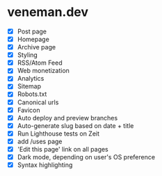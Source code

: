 # veneman.dev

- [x] Post page
- [x] Homepage
- [x] Archive page
- [x] Styling
- [x] RSS/Atom Feed
- [x] Web monetization
- [x] Analytics
- [x] Sitemap
- [x] Robots.txt
- [x] Canonical urls
- [x] Favicon
- [x] Auto deploy and preview branches
- [x] Auto-generate slug based on date + title
- [x] Run Lighthouse tests on Zeit
- [x] add /uses page
- [x] 'Edit this page' link on all pages
- [x] Dark mode, depending on user's OS preference
- [x] Syntax highlighting
